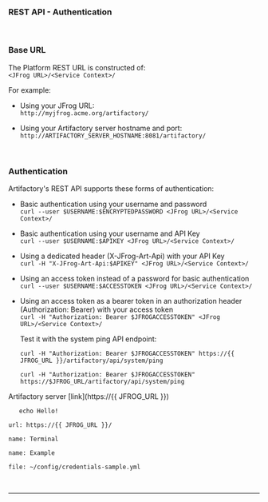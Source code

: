 ### REST API - Authentication

<br/>

### Base URL

The Platform REST URL is constructed of:  
`<JFrog URL>/<Service Context>/`

For example: 

- Using your JFrog URL:  
  `http://myjfrog.acme.org/artifactory/`

- Using your Artifactory server hostname and port:  
  `http://ARTIFACTORY_SERVER_HOSTNAME:8081/artifactory/`

<br/>

### Authentication

Artifactory's REST API supports these forms of authentication:

- Basic authentication using your username and password  
  `curl --user $USERNAME:$ENCRYPTEDPASSWORD <JFrog URL>/<Service Context>/`

- Basic authentication using your username and API Key  
  `curl --user $USERNAME:$APIKEY <JFrog URL>/<Service Context>/`

- Using a dedicated header (X-JFrog-Art-Api) with your API Key  
  `curl -H "X-JFrog-Art-Api:$APIKEY" <JFrog URL>/<Service Context>/`

- Using an access token instead of a password for basic authentication  
  `curl --user $USERNAME:$ACCESSTOKEN <JFrog URL>/<Service Context>/`

- Using an access token as a bearer token in an authorization header (Authorization: Bearer) with your access token  
  `curl -H "Authorization: Bearer $JFROGACCESSTOKEN" <JFrog URL>/<Service Context>/`  
    
  Test it with the system ping API endpoint:  
  ```execute
  curl -H "Authorization: Bearer $JFROGACCESSTOKEN" https://{{ JFROG_URL }}/artifactory/api/system/ping
  ```

  ```execute-2
  curl -H "Authorization: Bearer $JFROGACCESSTOKEN" https://$JFROG_URL/artifactory/api/system/ping
  ```


Artifactory server [link](https://{{ JFROG_URL }})

```copy-and-edit
   echo Hello!
```

```dashboard:open-url
url: https://{{ JFROG_URL }}/
```


```dashboard:open-dashboard
name: Terminal
```

```dashboard:delete-dashboard
name: Example
```

```editor:open-file
file: ~/config/credentials-sample.yml
```

<br/>

---